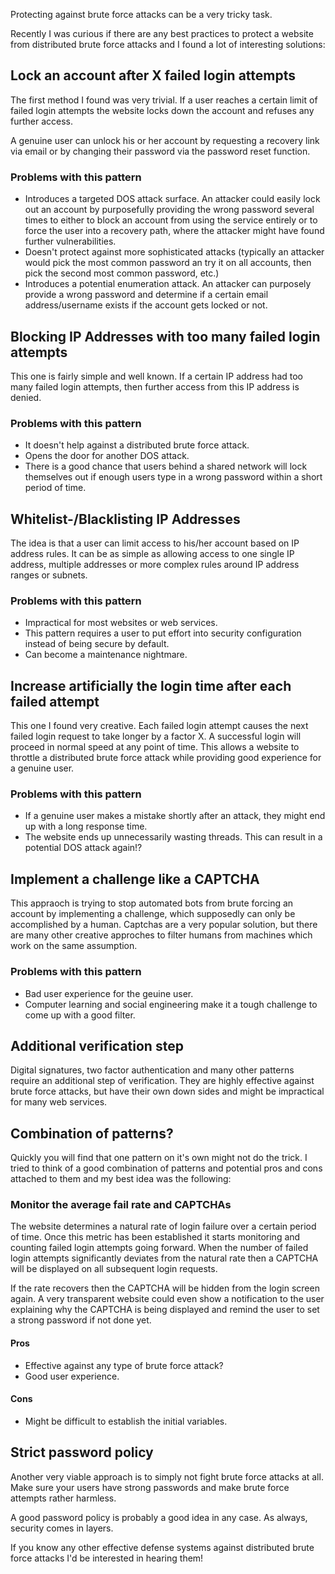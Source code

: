 ﻿<!--
    Published: 2015-05-01 00:35
    Author: Dustin Moris Gorski
    Title: Effective defense against distributed brute force attacks
    Tags: security brute-force-attacks
-->
<p>Protecting against brute force attacks can be a very tricky task.</p>
<p>Recently I was curious if there are any best practices to protect a website from distributed brute force attacks and I found a lot of interesting solutions:</p>

<h2>Lock an account after X failed login attempts</h2>
<p>The first method I found was very trivial. If a user reaches a certain limit of failed login attempts  the website locks down the account and refuses any further access.</p>
<p>A genuine user can unlock his or her account by requesting a recovery link via email or by changing their password via the password reset function.</p>
<h3>Problems with this pattern</h3>
<ul>
    <li>Introduces a targeted DOS attack surface. An attacker could easily lock out an account by purposefully providing the wrong password several times to either to block an account from using the service entirely or to force the user into a recovery path, where the attacker might have found further vulnerabilities.</li>
    <li>Doesn't protect against more sophisticated attacks (typically an attacker would pick the most common password an try it on all accounts, then pick the second most common password, etc.)</li>
    <li>Introduces a potential enumeration attack. An attacker can purposely provide a wrong password and determine if a certain email address/username exists if the account gets locked or not.</li>
</ul>

<h2>Blocking IP Addresses with too many failed login attempts</h2>
<p>This one is fairly simple and well known. If a certain IP address had too many failed login attempts, then further access from this IP address is denied.</p>
<h3>Problems with this pattern</h3>
<ul>
    <li>It doesn't help against a distributed brute force attack.</li>
    <li>Opens the door for another DOS attack.</li>
    <li>There is a good chance that users behind a shared network will lock themselves out if enough users type in a wrong password within a short period of time.</li>
</ul>

<h2>Whitelist-/Blacklisting IP Addresses</h2>
<p>The idea is that a user can limit access to his/her account based on IP address rules. It can be as simple as allowing access to one single IP address, multiple addresses or more complex rules around IP address ranges or subnets.</p>
<h3>Problems with this pattern</h3>
<ul>
    <li>Impractical for most websites or web services.</li>
    <li>This pattern requires a user to put effort into security configuration instead of being secure by default.</li>
    <li>Can become a maintenance nightmare.</li>
</ul>

<h2>Increase artificially the login time after each failed attempt</h2>
<p>This one I found very creative. Each failed login attempt causes the next failed login request to take longer by a factor X. A successful login will proceed in normal speed at any point of time. This allows a website to throttle a distributed brute force attack while providing good experience for a genuine user.</p>
<h3>Problems with this pattern</h3>
<ul>
    <li>If a genuine user makes a mistake shortly after an attack, they might end up with a long response time.</li>
    <li>The website ends up unnecessarily wasting threads. This can result in a potential DOS attack again!?</li>
</ul>

<h2>Implement a challenge like a CAPTCHA</h2>
<p>This appraoch is trying to stop automated bots from brute forcing an account by implementing a challenge, which supposedly can only be accomplished by a human. Captchas are a very popular solution, but there are many other creative approches to filter humans from machines which work on the same assumption.</p>
<h3>Problems with this pattern</h3>
<ul>
    <li>Bad user experience for the geuine user.</li>
    <li>Computer learning and social engineering make it a tough challenge to come up with a good filter.</li>
</ul>

<h2>Additional verification step</h2>
<p>Digital signatures, two factor authentication and many other patterns require an additional step of verification. They are highly effective against brute force attacks, but have their own down sides and might be impractical for many web services.</p>

<h2>Combination of patterns?</h2>
<p>Quickly you will find that one pattern on it's own might not do the trick. I tried to think of a good combination of patterns and potential pros and cons attached to them and my best idea was the following:</p>
<h3>Monitor the average fail rate and CAPTCHAs</h3>
<p>The website determines a natural rate of login failure over a certain period of time. Once this metric has been established it starts monitoring and counting failed login attempts going forward. When the number of failed login attempts significantly deviates from the natural rate then a CAPTCHA will be displayed on all subsequent login requests.</p>
<p>If the rate recovers then the CAPTCHA will be hidden from the login screen again. A very transparent website could even show a notification to the user explaining why the CAPTCHA is being displayed and remind the user to set a strong password if not done yet.</p>
<h4>Pros</h4>
<ul>
    <li>Effective against any type of brute force attack?</li>
    <li>Good user experience.</li>
</ul>
<h4>Cons</h4>
<ul>
    <li>Might be difficult to establish the initial variables.</li>
</ul>

<h2>Strict password policy</h2>
<p>Another very viable approach is to simply not fight brute force attacks at all. Make sure your users have strong passwords and make brute force attempts rather harmless.</p>
<p>A good password policy is probably a good idea in any case. As always, security comes in layers.</p>

<p>If you know any other effective defense systems against distributed brute force attacks I'd be interested in hearing them!</p>
